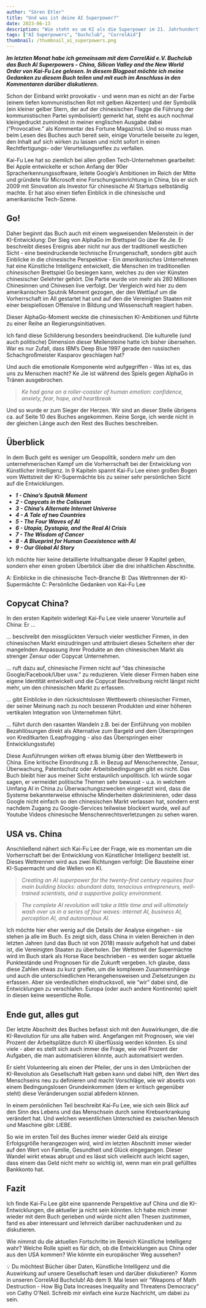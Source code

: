 ```yaml
---
author: "Sören Etler"
title: "Und was ist deine AI Superpower?"
date: 2023-06-13
description: "Wie steht es um KI als die Superpower im 21. Jahrhundert? Welche Rolle spielen China und die USA? Eine Dikussion über das Buch AI Superpowers von Kai-Fu Lee."
tags: ["AI Superpowers", "buchclub", "CorrelAid"]
thumbnail: /thumbnail_ai_superpowers.png
---
```


***Im letzten Monat habe ich gemeinsam mit dem CorrelAid e.V. Buchclub das Buch AI Superpowers - China, Silicon Valley and the New World Order von Kai-Fu Lee gelesen. In diesem Blogpost möchte ich meine Gedanken zu diesem Buch teilen und mit euch im Anschluss in den Kommentaren darüber diskutieren.***

Schon der Einband wirkt provokativ - und wenn man es nicht an der Farbe (einem tiefen kommunistischen Rot mit gelben Akzenten) und der Symbolik (ein kleiner gelber Stern, der auf der chinesischen Flagge die Führung der kommunistischen Partei symbolisiert) gemerkt hat, steht es auch nochmal kleingedruckt zumindest in meiner englischen Ausgabe dabei (“Provocative.” als Kommentar des Fortune Magazins). Und so muss man beim Lesen des Buches auch bereit sein, einige Vorurteile beiseite zu legen, den Inhalt auf sich wirken zu lassen und nicht sofort in einen Rechtfertigungs- oder Verurteilungsreflex zu verfallen.

Kai-Fu Lee hat so ziemlich bei allen großen Tech-Unternehmen gearbeitet: Bei Apple entwickelte er schon Anfang der 90er Spracherkennungssoftware, leitete Google’s Ambitionen im Reich der Mitte und gründete für Microsoft eine Forschungseinrichtung in China, bis er sich 2009 mit Sinovation als Investor für chinesische AI Startups selbständig machte. Er hat also einen tiefen Einblick in die chinesische und amerikanische Tech-Szene.

## Go!

Daher beginnt das Buch auch mit einem wegweisenden Meilenstein in der KI-Entwicklung: Der Sieg von AlphaGo im Brettspiel Go über Ke Jie. Er beschreibt dieses Ereignis aber nicht nur aus der traditionell westlichen Sicht - eine beeindruckende technische Errungenschaft, sondern gibt auch Einblicke in die chinesische Perspektive - Ein *amerikanisches* Unternehmen hat eine Künstliche Intelligenz entwickelt, die Menschen im traditionellen *chinesischen* Brettspiel Go besiegen kann, welches zu den vier Künsten chinesischer Gelehrter gehört. Die Partie wurde von mehr als 280 Millionen Chinesinnen und Chinesen live verfolgt. Der Vergleich wird hier zu dem amerikanischen Sputnik Moment gezogen, der den Wettlauf um die Vorherrschaft im All gestartet hat und auf den die Vereinigten Staaten mit einer beispiellosen Offensive in Bildung und Wissenschaft reagiert haben.

Dieser AlphaGo-Moment weckte die chinesischen KI-Ambitionen und führte zu einer Reihe an Regierungsinitiativen.

Ich fand diese Schilderung besonders beeindruckend. Die kulturelle (und auch politische) Dimension dieser Meilensteine hatte ich bisher übersehen. War es nur Zufall, dass IBM’s Deep Blue 1997 gerade den russischen Schachgroßmeister Kasparov geschlagen hat?

Und auch die emotionale Komponente wird aufgegriffen - Was ist es, das uns zu Menschen macht? Ke Jie ist während des Spiels gegen AlphaGo in Tränen ausgebrochen.

> *Ke had gone on a roller-coaster of human emotion: confidence, anxiety, fear, hope, and heartbreak*

Und so wurde er zum Sieger der Herzen. Wir sind an dieser Stelle übrigens ca. auf Seite 10 des Buches angekommen. Keine Sorge, ich werde nicht in der gleichen Länge auch den Rest des Buches beschreiben.

## Überblick

In dem Buch geht es weniger um Geopolitik, sondern mehr um den unternehmerischen Kampf um die Vorherrschaft bei der Entwicklung von Künstlicher Intelligenz. In 9 Kapiteln spannt Kai-Fu Lee einen großen Bogen vom Wettstreit der KI-Supermächte bis zu seiner sehr persönlichen Sicht auf die Entwicklungen.

- ***1 - China’s Sputnik Moment***
- ***2 - Copycats in the Coliseum***
- ***3 - China’s Alternate Internet Universe***
- ***4 - A Tale of two Countries***
- ***5 - The Four Waves of AI***
- ***6 - Utopia, Dystopia, and the Real AI Crisis***
- ***7 - The Wisdom of Cancer***
- ***8 - A Blueprint for Human Coexistence with AI***
- ***9 - Our Global AI Story***

Ich möchte hier keine detaillierte Inhaltsangabe dieser 9 Kapitel geben, sondern eher einen groben Überblick über die drei inhaltlichen Abschnitte.

A: Einblicke in die chinesische Tech-Branche
B: Das Wettrennen der KI-Supermächte
C: Persönliche Gedanken von Kai-Fu Lee

## Copycat China?

In den ersten Kapiteln widerlegt Kai-Fu Lee viele unserer Vorurteile auf China: Er …

… beschreibt den missglückten Versuch vieler westlicher Firmen, in den chinesischen Markt einzudringen und attribuiert dieses Scheitern eher der mangelnden Anpassung ihrer Produkte an den chinesischen Markt als strenger Zensur oder Copycat Unternehmen.

… ruft dazu auf, chinesische Firmen nicht auf “das chinesische Google/Facebook/Uber usw.” zu reduzieren. Viele dieser Firmen haben eine eigene Identität entwickelt und die Copycat Beschreibung reicht längst nicht mehr, um den chinesischen Markt zu erfassen.

… gibt Einblicke in den rücksichtslosen Wettbewerb chinesischer Firmen, der seiner Meinung nach zu noch besseren Produkten und einer höheren vertikalen Integration von Unternehmen führt.

… führt durch den rasanten Wandeln z.B. bei der Einführung von mobilen Bezahllösungen direkt als Alternative zum Bargeld und dem Überspringen von Kreditkarten (Leapfrogging - also das Überspringen einer Entwicklungsstufe)

Diese Ausführungen wirken oft etwas blumig über den Wettbewerb in China. Eine kritische Einordnung z.B. in Bezug auf Menschenrechte, Zensur, Überwachung, Patentschutz oder Arbeitsbedingungen gibt es nicht. Das Buch bleibt hier aus meiner Sicht erstaunlich unpolitisch. Ich würde sogar sagen, er vermeidet politische Themen sehr bewusst - u.a. in welchem Umfang AI in China zu Überwachungszwecken eingesetzt wird, dass die Systeme bekannterweise ethnische Minderheiten diskriminieren, oder dass Google nicht einfach so den chinesischen Markt verlassen hat, sondern erst nachdem Zugang zu Google-Services teilweise blockiert wurde, weil auf Youtube Videos chinesische Menschenrechtsverletzungen zu sehen waren.

## USA vs. China

Anschließend nähert sich Kai-Fu Lee der Frage, wie es momentan um die Vorherrschaft bei der Entwicklung von Künstlicher Intelligenz bestellt ist. Dieses Wettrennen wird aus zwei Richtungen verfolgt: Die Bausteine einer KI-Supermacht und die Wellen von KI.

> *Creating an AI superpower for the twenty-first century requires four main building blocks: abundant data, tenacious entrepreneurs, well-trained scientists, and a supportive policy environment.*

> *The complete AI revolution will take a little time and will ultimately wash over us in a series of four waves: internet AI, business AI, perception AI, and autonomous AI.*

Ich möchte hier eher wenig auf die Details der Analyse eingehen - sie stehen ja alle im Buch. Es zeigt sich, dass China in vielen Bereichen in den letzten Jahren (und das Buch ist von 2018) massiv aufgeholt hat und dabei ist, die Vereinigten Staaten zu überholen. Der Wettstreit der Supermächte wird im Buch stark als Horse Race beschrieben - es werden sogar aktuelle Punktestände und Prognosen für die Zukunft vergeben. Ich glaube, dass diese Zahlen etwas zu kurz greifen, um die komplexen Zusammenhänge und auch die unterschiedlichen Herangehensweisen und Zielsetzungen zu erfassen. Aber sie verdeutlichen eindrucksvoll, wie “wir” dabei sind, die Entwicklungen zu verschlafen. Europa (oder auch andere Kontinente) spielt in diesen keine wesentliche Rolle.

## Ende gut, alles gut

Der letzte Abschnitt des Buches befasst sich mit den Auswirkungen, die die KI-Revolution für uns alle haben wird. Angefangen mit Prognosen, wie viel Prozent der Arbeitsplätze durch KI überflüssig werden könnten. Es sind viele - aber es stellt sich auch immer die Frage, wie viel Prozent der Aufgaben, die man automatisieren könnte, auch automatisiert werden.

Er sieht Volunteering als einen der Pfeiler, der uns in den Umbrüchen der KI-Revolution als Gesellschaft Halt geben kann und dabei hilft, den Wert des Menschseins neu zu definieren und macht Vorschläge, wie wir abseits von einem Bedingungslosen Grundeinkommen (dem er kritisch gegenüber steht) diese Veränderungen sozial abfedern können.

In einem persönlichen Teil beschreibt Kai-Fu Lee, wie sich sein Blick auf den Sinn des Lebens und das Menschsein durch seine Krebserkrankung verändert hat. Und welchen wesentlichen Unterschied es zwischen Mensch und Maschine gibt: LIEBE.

So wie im ersten Teil des Buches immer wieder Geld als einzige Erfolgsgröße herangezogen wird, wird im letzten Abschnitt immer wieder auf den Wert von Familie, Gesundheit und Glück eingegangen. Dieser Wandel wirkt etwas abrupt und es lässt sich vielleicht auch leicht sagen, dass einem das Geld nicht mehr so wichtig ist, wenn man ein prall gefülltes Bankkonto hat.

## Fazit

Ich finde Kai-Fu Lee gibt eine spannende Perspektive auf China und die KI-Entwicklungen, die aktueller ja nicht sein könnten. Ich habe mich immer wieder mit dem Buch gerieben und würde nicht allen Thesen zustimmen, fand es aber interessant und lehrreich darüber nachzudenken und zu diskutieren.

Wie nimmst du die aktuellen Fortschritte im Bereich Künstliche Intelligenz wahr? Welche Rolle spielt es für dich, ob die Entwicklungen aus China oder aus den USA kommen? Wie könnte ein europäischer Weg aussehen?

💡 Du möchtest Bücher über Daten, Künstliche Intelligenz und die Auswirkung auf unsere Gesellschaft lesen und darüber diskutieren?  Komm in unseren CorrelAid Buchclub! Ab dem 9. Mai lesen wir “Weapons of Math Destruction - How Big Data Increases Inequality and Threatens Democracy” von Cathy O'Neil. Schreib mir einfach eine kurze Nachricht, um dabei zu sein.